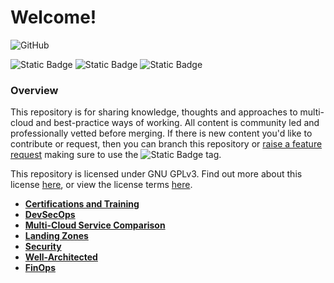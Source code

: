 # Welcome!

![GitHub](https://img.shields.io/github/license/ascoarchitect/multi-cloud-architecture?color=purple)

![Static Badge](https://img.shields.io/badge/Cloud%20Provider-AWS-orange) ![Static Badge](https://img.shields.io/badge/Cloud%20Provider-Azure-lightblue) ![Static Badge](https://img.shields.io/badge/Cloud%20Provider-Google%20Cloud-blue)

### Overview

This repository is for sharing knowledge, thoughts and approaches to multi-cloud and best-practice ways of working. All content is community led and professionally vetted before merging. If there is new content you'd like to contribute or request, then you can branch this repository or [raise a feature request](./issues) making sure to use the ![Static Badge](https://img.shields.io/badge/feature-orange) tag.

This repository is licensed under GNU GPLv3. Find out more about this license [here](https://choosealicense.com/licenses/gpl-3.0/), or view the license terms [here](./LICENSE).

 - **[Certifications and Training](./certifications-and-training/README.md)**
 - **[DevSecOps](./devsecops/README.md)**
 -  **[Multi-Cloud Service Comparison](./multi-cloud-service-comparison/README.md)**
 -  **[Landing Zones](./landing-zones/README.md)**
 -  **[Security](./security/README.md)**
 -  **[Well-Architected](./well-architected/README.md)**
 -  **[FinOps](./finops/README.md)**
